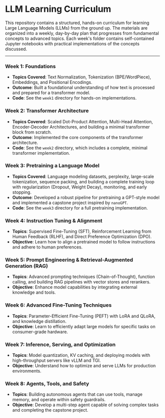 # LLM Learning Curriculum

This repository contains a structured, hands-on curriculum for learning Large Language Models (LLMs) from the ground up. The materials are organized into a weekly, day-by-day plan that progresses from fundamental concepts to advanced topics. Each week's folder contains self-contained Jupyter notebooks with practical implementations of the concepts discussed.

---

### Week 1: Foundations

- **Topics Covered**: Text Normalization, Tokenization (BPE/WordPiece), Embeddings, and Positional Encodings.
- **Outcome**: Built a foundational understanding of how text is processed and prepared for a transformer model.
- **Code**: See the `week1` directory for hands-on implementations.

### Week 2: Transformer Architecture

- **Topics Covered**: Scaled Dot-Product Attention, Multi-Head Attention, Encoder-Decoder Architectures, and building a minimal transformer block from scratch.
- **Outcome**: Implemented the core components of the transformer architecture.
- **Code**: See the `week2` directory, which includes a complete, minimal transformer implementation.

### Week 3: Pretraining a Language Model

- **Topics Covered**: Language modeling datasets, perplexity, large-scale tokenization, sequence packing, and building a complete training loop with regularization (Dropout, Weight Decay), monitoring, and early stopping.
- **Outcome**: Developed a robust pipeline for pretraining a GPT-style model and implemented a capstone project inspired by `nanoGPT`.
- **Code**: See the `week3` directory for a full pretraining implementation.

### Week 4: Instruction Tuning & Alignment

- **Topics**: Supervised Fine-Tuning (SFT), Reinforcement Learning from Human Feedback (RLHF), and Direct Preference Optimization (DPO).
- **Objective**: Learn how to align a pretrained model to follow instructions and adhere to human preferences.

### Week 5: Prompt Engineering & Retrieval-Augmented Generation (RAG)

- **Topics**: Advanced prompting techniques (Chain-of-Thought), function calling, and building RAG pipelines with vector stores and rerankers.
- **Objective**: Enhance model capabilities by integrating external knowledge and tools.

### Week 6: Advanced Fine-Tuning Techniques

- **Topics**: Parameter-Efficient Fine-Tuning (PEFT) with LoRA and QLoRA, and knowledge distillation.
- **Objective**: Learn to efficiently adapt large models for specific tasks on consumer-grade hardware.

### Week 7: Inference, Serving, and Optimization

- **Topics**: Model quantization, KV caching, and deploying models with high-throughput servers like vLLM and TGI.
- **Objective**: Understand how to optimize and serve LLMs for production environments.

### Week 8: Agents, Tools, and Safety

- **Topics**: Building autonomous agents that can use tools, manage memory, and operate within safety guardrails.
- **Objective**: Develop a multi-step agent capable of solving complex tasks and completing the capstone project.

